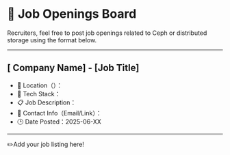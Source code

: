 # 🎯 Job Openings Board

Recruiters, feel free to post job openings related to Ceph or distributed storage using the format below.

---

## [ Company Name] - [Job Title]

- 📍 Location（）：
- 🧰 Tech Stack：
- 📋 Job Description：
- 📮 Contact Info（Email/Link）：
- 🕒 Date Posted：2025-06-XX

---

✏️Add your job listing here!
